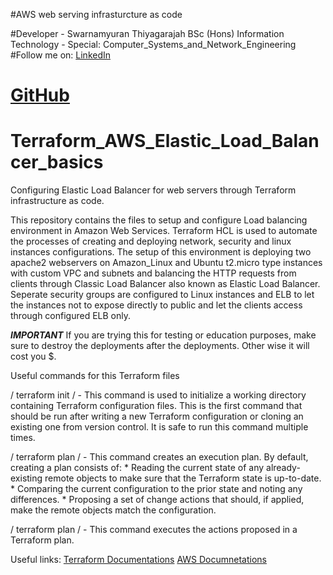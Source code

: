 #AWS web serving infrasturcture as code

#Developer - Swarnamyuran Thiyagarajah BSc (Hons) Information Technology - Special: Computer_Systems_and_Network_Engineering 
#Follow me on: [LinkedIn](https://www.linkedin.com/in/swarnamyuran/)
#              [GitHub](https://github.com/swarnamyuran)

# Terraform_AWS_Elastic_Load_Balancer_basics
Configuring Elastic Load Balancer for web servers through Terraform infrastructure as code. 

This repository contains the files to setup and configure Load balancing environment in Amazon Web Services. Terraform HCL is used to automate the processes of creating and deploying network, security and linux instances configurations. The setup of this environment is deploying two apache2 webservers on Amazon_Linux and Ubuntu t2.micro type instances with custom VPC and subnets and balancing the HTTP requests from clients through Classic Load Balancer also known as Elastic Load Balancer. Seperate security groups are configured to Linux instances and ELB to let the instances not to expose directly to public and let the clients access through configured ELB only.

*****IMPORTANT***** 
If you are trying this for testing or education purposes, make sure to destroy the deployments after the deployments. Other wise it will cost you $.

Useful commands for this Terraform files

/ terraform init / - This command is used to initialize a working directory containing Terraform configuration files. This is the first command that should be run after writing a new
                     Terraform configuration or cloning an existing one from version control. It is safe to run this command multiple times.
                     
/ terraform plan / - This command creates an execution plan. By default, creating a plan consists of:
                     *  Reading the current state of any already-existing remote objects to make sure that the Terraform state is up-to-date.
                     *  Comparing the current configuration to the prior state and noting any differences.
                     *  Proposing a set of change actions that should, if applied, make the remote objects match the configuration.
                     
/ terraform plan / - This command executes the actions proposed in a Terraform plan.


Useful links:   [Terraform Documentations](https://www.terraform.io/docs/)
                [AWS Documnetations](https://docs.aws.amazon.com)
